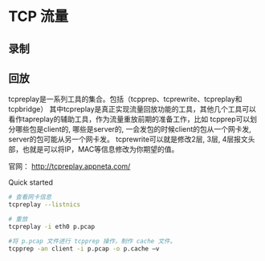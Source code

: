 # TCP 流量

## 录制

## 回放

tcpreplay是一系列工具的集合。包括（tcpprep、tcprewrite、tcpreplay和tcpbridge）
其中tcpreplay是真正实现流量回放功能的工具，其他几个工具可以看作tapreplay的辅助工具，作为流量重放前期的准备工作，比如
tcpprep可以划分哪些包是client的, 哪些是server的, 一会发包的时候client的包从一个网卡发, server的包可能从另一个网卡发。
tcprewrite可以就是修改2层, 3层, 4层报文头部，也就是可以将IP，MAC等信息修改为你期望的值。

官网： http://tcpreplay.appneta.com/

Quick started

```bash
# 查看网卡信息
tcpreplay --listnics 

# 重放
tcpreplay -i eth0 p.pcap

#将 p.pcap 文件进行 tcpprep 操作，制作 cache 文件。
tcpprep -an client -i p.pcap -o p.cache –v
```


